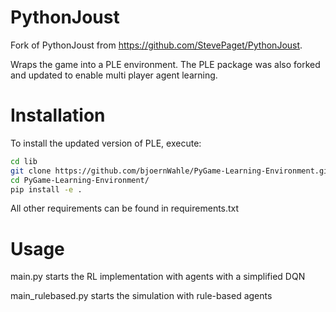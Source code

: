 PythonJoust
===========

Fork of PythonJoust from https://github.com/StevePaget/PythonJoust.

Wraps the game into a PLE environment. The PLE package was also forked and updated to enable multi player agent learning.


# Installation

To install the updated version of PLE, execute:


```bash
cd lib
git clone https://github.com/bjoernWahle/PyGame-Learning-Environment.git
cd PyGame-Learning-Environment/
pip install -e .
```

All other requirements can be found in requirements.txt

# Usage

main.py starts the RL implementation with agents with a simplified DQN

main_rulebased.py starts the simulation with rule-based agents